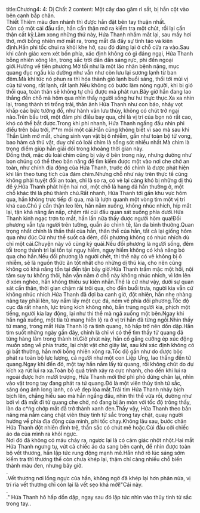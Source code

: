 title:Chương4: 4: Dị Chất 2
content:
Một cây dao găm rỉ sắt, bị hắn cột vào bên cạnh bắp chân.<br>Thiết Thiêm màu đen nhánh thì được hắn đặt bên tay thuận nhất.<br>Còn có một cái đầu rắn, hắn cẩn thận mở ra kiểm tra một chút, rồi lại cẩn thận cất kỹ.Làm xong những thứ này, Hứa Thanh nhắm mắt lại, sau mấy hơi thở, mới bỗng nhiên mở mắt ra, trong mắt đã đầy sự tỉnh táo và kiên định.Hắn phi tốc chui ra khỏi khe hở, sau đó dừng lại ở chỗ cửa ra vào.Sau khi cảnh giác xem xét bốn phía, xác định không có gì đáng ngại, Hứa Thanh bỗng nhiên xông lên, trong sắc trời dần dần sáng rực, phi đến ngoại giới.Hướng về tiền phương.Mờ tối như là một lão nhân bệnh nặng, mục quang đục ngầu kia dường như vẫn như còn lưu lại sương lạnh từ ban đêm.Mà khí tức nó phun ra thì hóa thành gió lạnh buổi sáng, thổi tới mùi vị của tử vong, rất lạnh, rất lạnh.Nếu không có bước làm nóng người, khi bị gió thổi qua, toàn thân sẽ không tự chủ được mà phát run.Bây giờ hắn đang lao thẳng đến chỗ mà hôm qua nhìn thấy người sống hư hư thực thực.Xa xa nhìn lại, trong thành trì trống trải, thân ảnh Hứa Thanh như con báo, nhảy vọt khắp các bức tường đổ, như hành vân lưu thủy, không có chút trở ngại nào.Trên bầu trời, một đám phi điểu bay qua, chỉ là vị trí của bọn nó rất cao, khó có thể bắt được.Trong khi phi nhanh, Hứa Thanh ngẩng đầu nhìn phi điểu trên bầu trời, l**m môi một cái.Hắn cũng không biết vì sao mà sau khi Thần Linh mở mắt, chúng sinh vạn vật bị ô nhiễm, gần như toàn bộ tử vong, bao hàm cả thú vật, duy chỉ có loài chim là sống sót nhiều nhất.Mà chim là trọng điểm giúp hắn giải đói trong khoảng thời gian này.<br>Đồng thời, mặc dù loài chim cũng bị vây ở bên trong này, nhưng dường như bọn chúng có thể theo bản năng để tìm kiếm được một vào nơi che chở an toàn, như chính địa động của Hứa Thanh, trước đó chính là được phát hiện khi lần theo tung tích của đám chim.Nhưng chỗ như này trên thực tế cũng không phải tuyệt đối an toàn, chỉ là so ra, có vẻ lại càng khó bị những dị thú để ý.Hứa Thanh phát hiện hai nơi, một chỗ là hang đá hắn thường ở, một chỗ khác thì là phủ thành chủ.Rất nhanh, Hứa Thanh tới gần khu vực hôm qua, hắn không trực tiếp đi qua, mà là lượn quanh một vòng tìm một vị trí khá cao.Chú ý cẩn thận leo lên, hắn nằm xuống, không nhúc nhích, híp mắt lại, tận khả năng ẩn nấp, chậm rãi cúi đầu quan sát xuống phía dưới.Hứa Thanh kinh ngạc trợn to mắt, hắn lần nữa thấy được người hôm qua!Đối phương vẫn tựa người trên tường, quần áo chỉnh tề, làn da bình thường.Quan trọng nhất chính là thần thái của hắn, thân thể của hắn, tất cả lại giống hôm qua như đúc.Cứ như thể suốt cả đêm, đối phương không có nhúc nhích dù chỉ một cái.Chuyện này vô cùng kỳ quái.Nếu đối phương là người sống, đêm tối trong thành trì lại tồn tại nguy hiểm, nguy hiểm không có khả năng bỏ qua cho hắn.Nếu đối phương là người chết, thi thể này có vẻ không bị ô nhiễm, sẽ là nguồn thức ăn tốt nhất cho những dị thú kia, cho nên cũng không có khả năng tồn tại đến tận bây giờ.Hứa Thanh trầm mặc một hồi, nội tâm suy tư không thôi, hắn vẫn nằm ở chỗ này không nhúc nhích, vì lớn lên ở xóm nghèo, hắn không thiếu sự kiên nhẫn.Thế là cứ như vậy, dưới sự quan sát cẩn thận, thời gian chậm rãi trôi qua, cho đến buổi trưa, người kia vẫn cứ không nhúc nhích.Hứa Thanh đã đợi ba canh giờ, đột nhiên, hắn nhẹ nhàng nâng tay phải lên, tay nắm lấy một cục đá, ném về phía đối phương.Tốc độ cục đá rất nhanh, lực trùng kích không nhỏ, bắn trúng người kia, phịch một tiếng, người kia lay động, lại như thi thể mà ngã xuống một bên.Ngay khi hắn ngã xuống, một tia tử mang hiển lộ ra ở vị trí hắn đã từng ngồi.Nhìn thấy tử mang, trong mắt Hứa Thanh lộ ra tinh quang, hô hấp trở nên dồn dập.Hắn tìm suốt những ngày gần đây, chính là chỉ vì có thể tìm thấy tử quang đã từng hàng lâm trong thành trì.Giờ phút này, hắn cố gắng cưỡng ép xúc động muốn xông về phía trước, lại chật vật chờ giây lát, sau khi xác định không có gì bất thường, hắn mới bỗng nhiên xông ra.Tốc độ gần như do được bộc phát ra toàn bộ lực lượng, cả người như một con Liệp Ưng, lao thẳng đến tử quang.Ngay khi đến đó, một tay hắn nắm lấy tử quang, rồi không chút do dự kích xạ rút lui ra xa.Toàn bộ quá trình xảy ra cực nhanh, cho đến khi lui ra ngoài được hơn mười trượng, Hứa Thanh mới thở phì phò dừng chân lại, nhìn vào vật trong tay đang phát ra tử quang.Đó là một viên thủy tinh tử sắc, sáng óng ánh long lanh, có vẻ đẹp lóa mắt.Trái tim Hứa Thanh nhảy bịch bịch lên, chẳng hiểu sao mà hắn ngẩng đầu, nhìn thi thể vừa rồi, dường như bởi vì đã mất đi tử quang che chở, nó đang bị ăn mòn với tốc độ trông thấy, làn da c*̃ng chớp mắt đã trở thành xanh đen.Thấy vậy, Hứa Thanh theo bản năng mà nắm càng chặt viên thủy tinh tử sắc trong tay chặt, quay người hướng về phía địa động của mình, phi tốc chạy.Không lâu sau, bước chân Hứa Thanh đột nhiên đình trệ, thần sắc có chút mê hoặc.Cúi đầu cởi chiếc áo da của mình ra khỏi ngực.<br>Nơi đó đã không có máu chảy ra, ngược lại là có cảm giác nhột nhột.Hai mắt Hứa Thanh ngưng tụ, vứt cả chiếc áo da sang bên cạnh, để nhìn được toàn bộ vết thương, hắn lập tức rung động mạnh mẽ.Hắn nhớ rõ lúc sáng sớm kiểm tra thì thương thế còn chưa khép lại, thậm chí càng nhiều chỗ biến thành màu đen, nhưng bây giờ.<br>.<br>.Vết thương nơi lồng ngực của hắn, không ngờ đã khép lại hơn phân nửa, vị trí rìa vết thương chỉ còn lại là vết sẹo khá mới!"Cái này.<br>.<br>." Hứa Thanh hô hấp dồn dập, ngay sau đó lập tức nhìn vào thủy tinh tử sắc trong tay..<br>